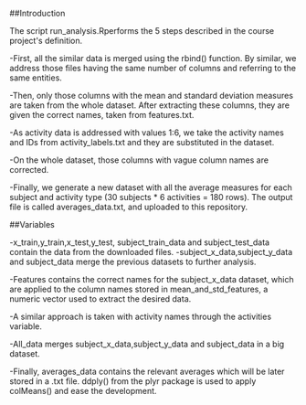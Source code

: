 ##Introduction

The script run_analysis.Rperforms the 5 steps described in the course project's definition.

-First, all the similar data is merged using the rbind() function. By similar, we address those files having the same number of columns and referring to the same entities.

-Then, only those columns with the mean and standard deviation measures are taken from the whole dataset. After extracting these columns, they are given the correct names, taken from features.txt.

-As activity data is addressed with values 1:6, we take the activity names and IDs from activity_labels.txt and they are substituted in the dataset.

-On the whole dataset, those columns with vague column names are corrected.

-Finally, we generate a new dataset with all the average measures for each subject and activity type (30 subjects * 6 activities = 180 rows). The output file is called averages_data.txt, and uploaded to this repository.

##Variables

-x_train,y_train,x_test,y_test, subject_train_data and subject_test_data contain the data from the downloaded files.
-subject_x_data,subject_y_data and subject_data merge the previous datasets to further analysis.

-Features contains the correct names for the subject_x_data dataset, which are applied to the column names stored in mean_and_std_features, a numeric vector used to extract the desired data.

-A similar approach is taken with activity names through the activities variable.

-All_data merges subject_x_data,subject_y_data and subject_data in a big dataset.

-Finally, averages_data contains the relevant averages which will be later stored in a .txt file. ddply() from the plyr package is used to apply colMeans() and ease the development.












